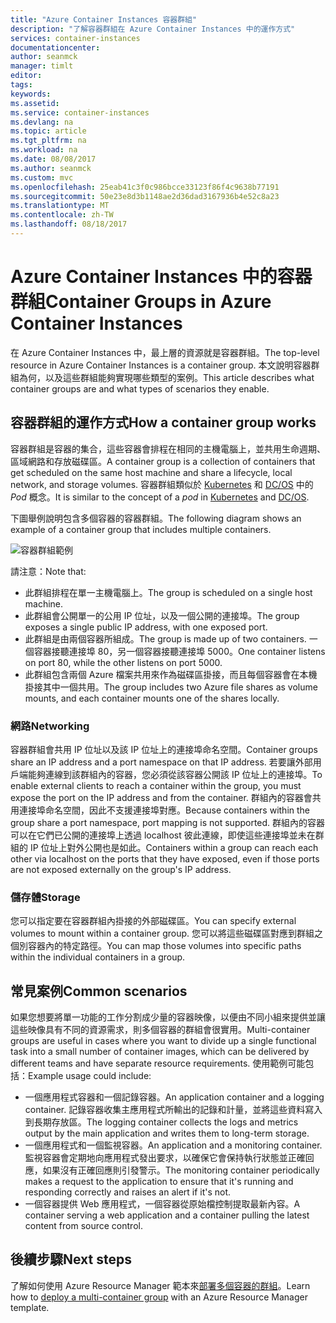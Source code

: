 ```yaml
---
title: "Azure Container Instances 容器群組"
description: "了解容器群組在 Azure Container Instances 中的運作方式"
services: container-instances
documentationcenter: 
author: seanmck
manager: timlt
editor: 
tags: 
keywords: 
ms.assetid: 
ms.service: container-instances
ms.devlang: na
ms.topic: article
ms.tgt_pltfrm: na
ms.workload: na
ms.date: 08/08/2017
ms.author: seanmck
ms.custom: mvc
ms.openlocfilehash: 25eab41c3f0c986bcce33123f86f4c9638b77191
ms.sourcegitcommit: 50e23e8d3b1148ae2d36dad3167936b4e52c8a23
ms.translationtype: MT
ms.contentlocale: zh-TW
ms.lasthandoff: 08/18/2017
---
```

# <a name="container-groups-in-azure-container-instances"></a><span data-ttu-id="7163d-103">Azure Container Instances 中的容器群組</span><span class="sxs-lookup"><span data-stu-id="7163d-103">Container Groups in Azure Container Instances</span></span>

<span data-ttu-id="7163d-104">在 Azure Container Instances 中，最上層的資源就是容器群組。</span><span class="sxs-lookup"><span data-stu-id="7163d-104">The top-level resource in Azure Container Instances is a container group.</span></span> <span data-ttu-id="7163d-105">本文說明容器群組為何，以及這些群組能夠實現哪些類型的案例。</span><span class="sxs-lookup"><span data-stu-id="7163d-105">This article describes what container groups are and what types of scenarios they enable.</span></span>

## <a name="how-a-container-group-works"></a><span data-ttu-id="7163d-106">容器群組的運作方式</span><span class="sxs-lookup"><span data-stu-id="7163d-106">How a container group works</span></span>

<span data-ttu-id="7163d-107">容器群組是容器的集合，這些容器會排程在相同的主機電腦上，並共用生命週期、區域網路和存放磁碟區。</span><span class="sxs-lookup"><span data-stu-id="7163d-107">A container group is a collection of containers that get scheduled on the same host machine and share a lifecycle, local network, and storage volumes.</span></span> <span data-ttu-id="7163d-108">容器群組類似於 [Kubernetes](https://kubernetes.io/docs/concepts/workloads/pods/pod/) 和 [DC/OS](https://dcos.io/docs/1.9/deploying-services/pods/) 中的 *Pod* 概念。</span><span class="sxs-lookup"><span data-stu-id="7163d-108">It is similar to the concept of a *pod* in [Kubernetes](https://kubernetes.io/docs/concepts/workloads/pods/pod/) and [DC/OS](https://dcos.io/docs/1.9/deploying-services/pods/).</span></span>

<span data-ttu-id="7163d-109">下圖舉例說明包含多個容器的容器群組。</span><span class="sxs-lookup"><span data-stu-id="7163d-109">The following diagram shows an example of a container group that includes multiple containers.</span></span>

![容器群組範例][container-groups-example]

<span data-ttu-id="7163d-111">請注意：</span><span class="sxs-lookup"><span data-stu-id="7163d-111">Note that:</span></span>

- <span data-ttu-id="7163d-112">此群組排程在單一主機電腦上。</span><span class="sxs-lookup"><span data-stu-id="7163d-112">The group is scheduled on a single host machine.</span></span>
- <span data-ttu-id="7163d-113">此群組會公開單一的公用 IP 位址，以及一個公開的連接埠。</span><span class="sxs-lookup"><span data-stu-id="7163d-113">The group exposes a single public IP address, with one exposed port.</span></span>
- <span data-ttu-id="7163d-114">此群組是由兩個容器所組成。</span><span class="sxs-lookup"><span data-stu-id="7163d-114">The group is made up of two containers.</span></span> <span data-ttu-id="7163d-115">一個容器接聽連接埠 80，另一個容器接聽連接埠 5000。</span><span class="sxs-lookup"><span data-stu-id="7163d-115">One container listens on port 80, while the other listens on port 5000.</span></span>
- <span data-ttu-id="7163d-116">此群組包含兩個 Azure 檔案共用來作為磁碟區掛接，而且每個容器會在本機掛接其中一個共用。</span><span class="sxs-lookup"><span data-stu-id="7163d-116">The group includes two Azure file shares as volume mounts, and each container mounts one of the shares locally.</span></span>

### <a name="networking"></a><span data-ttu-id="7163d-117">網路</span><span class="sxs-lookup"><span data-stu-id="7163d-117">Networking</span></span>

<span data-ttu-id="7163d-118">容器群組會共用 IP 位址以及該 IP 位址上的連接埠命名空間。</span><span class="sxs-lookup"><span data-stu-id="7163d-118">Container groups share an IP address and a port namespace on that IP address.</span></span> <span data-ttu-id="7163d-119">若要讓外部用戶端能夠連線到該群組內的容器，您必須從該容器公開該 IP 位址上的連接埠。</span><span class="sxs-lookup"><span data-stu-id="7163d-119">To enable external clients to reach a container within the group, you must expose the port on the IP address and from the container.</span></span> <span data-ttu-id="7163d-120">群組內的容器會共用連接埠命名空間，因此不支援連接埠對應。</span><span class="sxs-lookup"><span data-stu-id="7163d-120">Because containers within the group share a port namespace, port mapping is not supported.</span></span> <span data-ttu-id="7163d-121">群組內的容器可以在它們已公開的連接埠上透過 localhost 彼此連線，即使這些連接埠並未在群組的 IP 位址上對外公開也是如此。</span><span class="sxs-lookup"><span data-stu-id="7163d-121">Containers within a group can reach each other via localhost on the ports that they have exposed, even if those ports are not exposed externally on the group's IP address.</span></span>

### <a name="storage"></a><span data-ttu-id="7163d-122">儲存體</span><span class="sxs-lookup"><span data-stu-id="7163d-122">Storage</span></span>

<span data-ttu-id="7163d-123">您可以指定要在容器群組內掛接的外部磁碟區。</span><span class="sxs-lookup"><span data-stu-id="7163d-123">You can specify external volumes to mount within a container group.</span></span> <span data-ttu-id="7163d-124">您可以將這些磁碟區對應到群組之個別容器內的特定路徑。</span><span class="sxs-lookup"><span data-stu-id="7163d-124">You can map those volumes into specific paths within the individual containers in a group.</span></span>

## <a name="common-scenarios"></a><span data-ttu-id="7163d-125">常見案例</span><span class="sxs-lookup"><span data-stu-id="7163d-125">Common scenarios</span></span>

<span data-ttu-id="7163d-126">如果您想要將單一功能的工作分割成少量的容器映像，以便由不同小組來提供並讓這些映像具有不同的資源需求，則多個容器的群組會很實用。</span><span class="sxs-lookup"><span data-stu-id="7163d-126">Multi-container groups are useful in cases where you want to divide up a single functional task into a small number of container images, which can be delivered by different teams and have separate resource requirements.</span></span> <span data-ttu-id="7163d-127">使用範例可能包括：</span><span class="sxs-lookup"><span data-stu-id="7163d-127">Example usage could include:</span></span>

- <span data-ttu-id="7163d-128">一個應用程式容器和一個記錄容器。</span><span class="sxs-lookup"><span data-stu-id="7163d-128">An application container and a logging container.</span></span> <span data-ttu-id="7163d-129">記錄容器收集主應用程式所輸出的記錄和計量，並將這些資料寫入到長期存放區。</span><span class="sxs-lookup"><span data-stu-id="7163d-129">The logging container collects the logs and metrics output by the main application and writes them to long-term storage.</span></span>
- <span data-ttu-id="7163d-130">一個應用程式和一個監視容器。</span><span class="sxs-lookup"><span data-stu-id="7163d-130">An application and a monitoring container.</span></span> <span data-ttu-id="7163d-131">監視容器會定期地向應用程式發出要求，以確保它會保持執行狀態並正確回應，如果沒有正確回應則引發警示。</span><span class="sxs-lookup"><span data-stu-id="7163d-131">The monitoring container periodically makes a request to the application to ensure that it's running and responding correctly and raises an alert if it's not.</span></span>
- <span data-ttu-id="7163d-132">一個容器提供 Web 應用程式，一個容器從原始檔控制提取最新內容。</span><span class="sxs-lookup"><span data-stu-id="7163d-132">A container serving a web application and a container pulling the latest content from source control.</span></span>

## <a name="next-steps"></a><span data-ttu-id="7163d-133">後續步驟</span><span class="sxs-lookup"><span data-stu-id="7163d-133">Next steps</span></span>

<span data-ttu-id="7163d-134">了解如何使用 Azure Resource Manager 範本來[部署多個容器的群組](container-instances-multi-container-group.md)。</span><span class="sxs-lookup"><span data-stu-id="7163d-134">Learn how to [deploy a multi-container group](container-instances-multi-container-group.md) with an Azure Resource Manager template.</span></span>

<!-- IMAGES -->

[container-groups-example]: ./media/container-instances-container-groups/container-groups-example.png